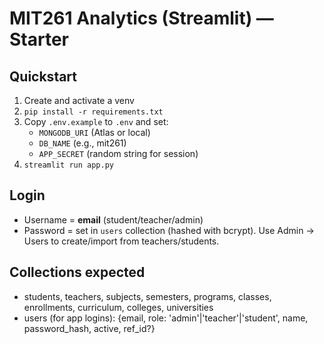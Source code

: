 # MIT261 Analytics (Streamlit) — Starter

## Quickstart
1) Create and activate a venv
2) `pip install -r requirements.txt`
3) Copy `.env.example` to `.env` and set:
   - `MONGODB_URI` (Atlas or local)
   - `DB_NAME` (e.g., mit261)
   - `APP_SECRET` (random string for session)
4) `streamlit run app.py`

## Login
- Username = **email** (student/teacher/admin)
- Password = set in `users` collection (hashed with bcrypt). Use Admin → Users to create/import from teachers/students.

## Collections expected
- students, teachers, subjects, semesters, programs, classes, enrollments, curriculum, colleges, universities
- users (for app logins): {email, role: 'admin'|'teacher'|'student', name, password_hash, active, ref_id?}
